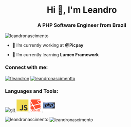 <h1 align="center">Hi 👋, I'm Leandro</h1>
<h3 align="center">A PHP Software Engineer from Brazil</h3>

<p align="left"> <img src="https://komarev.com/ghpvc/?username=leandronascimento&label=Profile%20views&color=0e75b6&style=flat" alt="leandronascimento" /> </p>

- 🔭 I’m currently working at **@Picpay**

- 🌱 I’m currently learning **Lumen Framework**

<h3 align="left">Connect with me:</h3>
<p align="left">
<a href="https://twitter.com/fleandron" target="blank"><img align="center" src="https://raw.githubusercontent.com/rahuldkjain/github-profile-readme-generator/master/src/images/icons/Social/twitter.svg" alt="fleandron" height="30" width="40" /></a>
<a href="https://linkedin.com/in/leandronascimentto" target="blank"><img align="center" src="https://raw.githubusercontent.com/rahuldkjain/github-profile-readme-generator/master/src/images/icons/Social/linked-in-alt.svg" alt="leandronascimentto" height="30" width="40" /></a>
</p>

<h3 align="left">Languages and Tools:</h3>
<p align="left"> <a href="https://git-scm.com/" target="_blank" rel="noreferrer"> <img src="https://www.vectorlogo.zone/logos/git-scm/git-scm-icon.svg" alt="git" width="40" height="40"/> </a> <a href="https://developer.mozilla.org/en-US/docs/Web/JavaScript" target="_blank" rel="noreferrer"> <img src="https://raw.githubusercontent.com/devicons/devicon/master/icons/javascript/javascript-original.svg" alt="javascript" width="40" height="40"/> </a> <a href="https://laravel.com/" target="_blank" rel="noreferrer"> <img src="https://raw.githubusercontent.com/devicons/devicon/master/icons/laravel/laravel-plain-wordmark.svg" alt="laravel" width="40" height="40"/> </a> <a href="https://www.php.net" target="_blank" rel="noreferrer"> <img src="https://raw.githubusercontent.com/devicons/devicon/master/icons/php/php-original.svg" alt="php" width="40" height="40"/> </a> </p>

<p><img align="left" src="https://github-readme-stats.vercel.app/api/top-langs?username=leandronascimento&show_icons=true&locale=en&layout=compact" alt="leandronascimento" /></p>

<p>&nbsp;<img align="center" src="https://github-readme-stats.vercel.app/api?username=leandronascimento&show_icons=true&locale=en" alt="leandronascimento" /></p>
